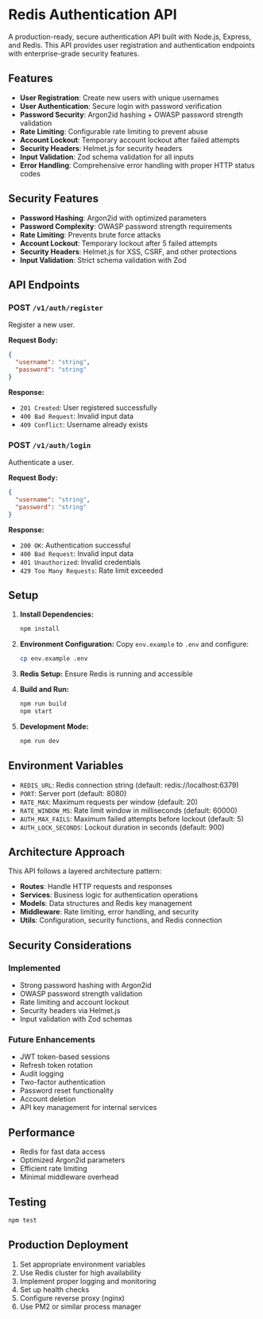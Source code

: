 # Redis Authentication API

A production-ready, secure authentication API built with Node.js, Express, and Redis. This API provides user registration and authentication endpoints with enterprise-grade security features.

## Features

- **User Registration**: Create new users with unique usernames
- **User Authentication**: Secure login with password verification
- **Password Security**: Argon2id hashing + OWASP password strength validation
- **Rate Limiting**: Configurable rate limiting to prevent abuse
- **Account Lockout**: Temporary account lockout after failed attempts
- **Security Headers**: Helmet.js for security headers
- **Input Validation**: Zod schema validation for all inputs
- **Error Handling**: Comprehensive error handling with proper HTTP status codes

## Security Features

- **Password Hashing**: Argon2id with optimized parameters
- **Password Complexity**: OWASP password strength requirements
- **Rate Limiting**: Prevents brute force attacks
- **Account Lockout**: Temporary lockout after 5 failed attempts
- **Security Headers**: Helmet.js for XSS, CSRF, and other protections
- **Input Validation**: Strict schema validation with Zod

## API Endpoints

### POST `/v1/auth/register`
Register a new user.

**Request Body:**
```json
{
  "username": "string",
  "password": "string"
}
```

**Response:**
- `201 Created`: User registered successfully
- `400 Bad Request`: Invalid input data
- `409 Conflict`: Username already exists

### POST `/v1/auth/login`
Authenticate a user.

**Request Body:**
```json
{
  "username": "string",
  "password": "string"
}
```

**Response:**
- `200 OK`: Authentication successful
- `400 Bad Request`: Invalid input data
- `401 Unauthorized`: Invalid credentials
- `429 Too Many Requests`: Rate limit exceeded

## Setup

1. **Install Dependencies:**
   ```bash
   npm install
   ```

2. **Environment Configuration:**
   Copy `env.example` to `.env` and configure:
   ```bash
   cp env.example .env
   ```

3. **Redis Setup:**
   Ensure Redis is running and accessible

4. **Build and Run:**
   ```bash
   npm run build
   npm start
   ```

5. **Development Mode:**
   ```bash
   npm run dev
   ```

## Environment Variables

- `REDIS_URL`: Redis connection string (default: redis://localhost:6379)
- `PORT`: Server port (default: 8080)
- `RATE_MAX`: Maximum requests per window (default: 20)
- `RATE_WINDOW_MS`: Rate limit window in milliseconds (default: 60000)
- `AUTH_MAX_FAILS`: Maximum failed attempts before lockout (default: 5)
- `AUTH_LOCK_SECONDS`: Lockout duration in seconds (default: 900)

## Architecture Approach

This API follows a layered architecture pattern:

- **Routes**: Handle HTTP requests and responses
- **Services**: Business logic for authentication operations
- **Models**: Data structures and Redis key management
- **Middleware**: Rate limiting, error handling, and security
- **Utils**: Configuration, security functions, and Redis connection

## Security Considerations

### Implemented
- Strong password hashing with Argon2id
- OWASP password strength validation
- Rate limiting and account lockout
- Security headers via Helmet.js
- Input validation with Zod schemas

### Future Enhancements
- JWT token-based sessions
- Refresh token rotation
- Audit logging
- Two-factor authentication
- Password reset functionality
- Account deletion
- API key management for internal services

## Performance

- Redis for fast data access
- Optimized Argon2id parameters
- Efficient rate limiting
- Minimal middleware overhead

## Testing

```bash
npm test
```

## Production Deployment

1. Set appropriate environment variables
2. Use Redis cluster for high availability
3. Implement proper logging and monitoring
4. Set up health checks
5. Configure reverse proxy (nginx)
6. Use PM2 or similar process manager
